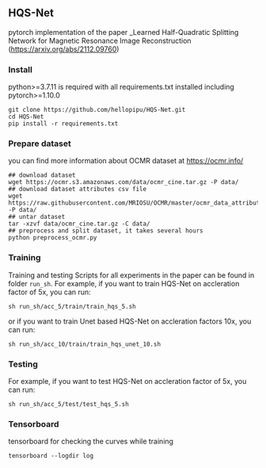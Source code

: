 ## HQS-Net
pytorch implementation of the paper _Learned Half-Quadratic Splitting Network for Magnetic Resonance Image Reconstruction (https://arxiv.org/abs/2112.09760)

### Install
python>=3.7.11 is required with all requirements.txt installed including pytorch>=1.10.0
```shell
git clone https://github.com/hellopipu/HQS-Net.git
cd HQS-Net
pip install -r requirements.txt
```

### Prepare dataset
you can find more information about OCMR dataset at https://ocmr.info/
```shell
## download dataset
wget https://ocmr.s3.amazonaws.com/data/ocmr_cine.tar.gz -P data/
## download dataset attributes csv file
wget https://raw.githubusercontent.com/MRIOSU/OCMR/master/ocmr_data_attributes.csv -P data/
## untar dataset 
tar -xzvf data/ocmr_cine.tar.gz -C data/
## preprocess and split dataset, it takes several hours
python preprocess_ocmr.py
```

### Training
Training and testing Scripts for all experiments in the paper can be found in folder `run_sh`. For example, if you want to train HQS-Net on accleration factor of 5x, you can run:
```shell
sh run_sh/acc_5/train/train_hqs_5.sh
```
or if you want to train Unet based HQS-Net on accleration factors 10x, you can run:
```shell
sh run_sh/acc_10/train/train_hqs_unet_10.sh
```
### Testing
For example, if you want to test HQS-Net on accleration factor of 5x, you can run:
```shell
sh run_sh/acc_5/test/test_hqs_5.sh
```

### Tensorboard
tensorboard for checking the curves while training
```shell
tensorboard --logdir log
```